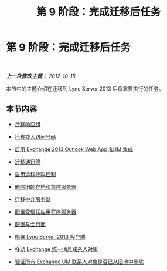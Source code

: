 ﻿---
title: 第 9 阶段：完成迁移后任务
TOCTitle: 第 9 阶段：完成迁移后任务
ms:assetid: 05b1a858-fd45-4bb9-9cb4-05f001528a88
ms:mtpsurl: https://technet.microsoft.com/zh-cn/library/JJ204642(v=OCS.15)
ms:contentKeyID: 49311872
ms.date: 05/19/2016
mtps_version: v=OCS.15
ms.translationtype: HT
---

# 第 9 阶段：完成迁移后任务

 

_**上一次修改主题：** 2012-10-15_

本节中的主题介绍在迁移到 Lync Server 2013 后将需要执行的任务。

## 本节内容

  - [迁移响应组](migrate-response-groups_1.md)

  - [迁移拨入访问号码](migrate-dial-in-access-numbers_1.md)

  - [启用 Exchange 2013 Outlook Web App 和 IM 集成](enable-exchange-2013-outlook-web-app-and-im-integration.md)

  - [迁移通讯簿](migrate-address-book_1.md)

  - [启用远程呼叫控制](enable-remote-call-control.md)

  - [删除旧的存档和监控服务器](remove-legacy-archiving-and-monitoring-servers_1.md)

  - [迁移中介服务器](migrate-mediation-server.md)

  - [配置受信任应用程序服务器](configure-trusted-application-servers_1.md)

  - [配置与会页面](configure-the-meeting-join-page_1.md)

  - [部署 Lync Server 2013 客户端](deploy-lync-server-2013-clients_1.md)

  - [移动 Exchange 统一消息联系人对象](move-exchange-unified-messaging-contact-objects.md)

  - [验证所有 Exchange UM 联系人对象是否已从旧池中删除](verify-that-all-exchange-um-contact-objects-are-removed-from-the-legacy-pool.md)

